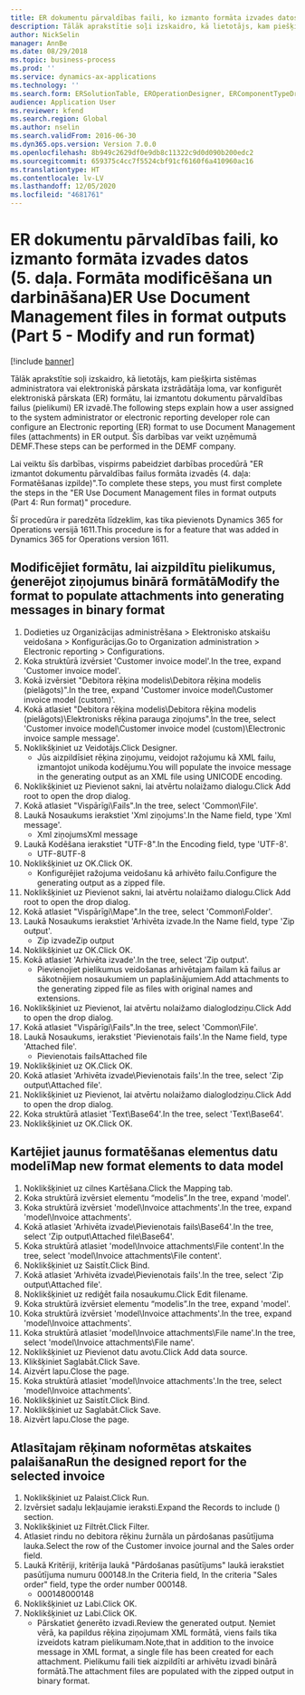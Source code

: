 ```yaml
---
title: ER dokumentu pārvaldības faili, ko izmanto formāta izvades datos (5. daļa. Formāta modificēšana un darbināšana)
description: Tālāk aprakstītie soļi izskaidro, kā lietotājs, kam piešķirta sistēmas administratora vai elektroniskā pārskata izstrādātāja loma, var konfigurēt elektroniskā pārskata (ER) formātu, lai izmantotu dokumentu pārvaldības failus (pielikumi) ER izvadē.
author: NickSelin
manager: AnnBe
ms.date: 08/29/2018
ms.topic: business-process
ms.prod: ''
ms.service: dynamics-ax-applications
ms.technology: ''
ms.search.form: ERSolutionTable, EROperationDesigner, ERComponentTypeDropDialog, ERExpressionDesignerFormula, SysQueryForm
audience: Application User
ms.reviewer: kfend
ms.search.region: Global
ms.author: nselin
ms.search.validFrom: 2016-06-30
ms.dyn365.ops.version: Version 7.0.0
ms.openlocfilehash: 8b949c2629df0e9db8c11322c9d0d090b200edc2
ms.sourcegitcommit: 659375c4cc7f5524cbf91cf6160f6a410960ac16
ms.translationtype: HT
ms.contentlocale: lv-LV
ms.lasthandoff: 12/05/2020
ms.locfileid: "4681761"
---
```

# <a name="er-use-document-management-files-in-format-outputs-part-5---modify-and-run-format"></a><span data-ttu-id="4370f-103">ER dokumentu pārvaldības faili, ko izmanto formāta izvades datos (5. daļa. Formāta modificēšana un darbināšana)</span><span class="sxs-lookup"><span data-stu-id="4370f-103">ER Use Document Management files in format outputs (Part 5 - Modify and run format)</span></span>

[!include [banner](../../includes/banner.md)]

<span data-ttu-id="4370f-104">Tālāk aprakstītie soļi izskaidro, kā lietotājs, kam piešķirta sistēmas administratora vai elektroniskā pārskata izstrādātāja loma, var konfigurēt elektroniskā pārskata (ER) formātu, lai izmantotu dokumentu pārvaldības failus (pielikumi) ER izvadē.</span><span class="sxs-lookup"><span data-stu-id="4370f-104">The following steps explain how a user assigned to the system administrator or electronic reporting developer role can configure an Electronic reporting (ER) format to use Document Management files (attachments) in ER output.</span></span> <span data-ttu-id="4370f-105">Šīs darbības var veikt uzņēmumā DEMF.</span><span class="sxs-lookup"><span data-stu-id="4370f-105">These steps can be performed in the DEMF company.</span></span>

<span data-ttu-id="4370f-106">Lai veiktu šīs darbības, vispirms pabeidziet darbības procedūrā "ER izmantot dokumentu pārvaldības failus formāta izvadēs (4. daļa: Formatēšanas izpilde)".</span><span class="sxs-lookup"><span data-stu-id="4370f-106">To complete these steps, you must first complete the steps in the "ER Use Document Management files in format outputs (Part 4: Run format)" procedure.</span></span>

<span data-ttu-id="4370f-107">Šī procedūra ir paredzēta līdzeklim, kas tika pievienots Dynamics 365 for Operations versijā 1611.</span><span class="sxs-lookup"><span data-stu-id="4370f-107">This procedure is for a feature that was added in Dynamics 365 for Operations version 1611.</span></span>


## <a name="modify-the-format-to-populate-attachments-into-generating-messages-in-binary-format"></a><span data-ttu-id="4370f-108">Modificējiet formātu, lai aizpildītu pielikumus, ģenerējot ziņojumus binārā formātā</span><span class="sxs-lookup"><span data-stu-id="4370f-108">Modify the format to populate attachments into generating messages in binary format</span></span>
1. <span data-ttu-id="4370f-109">Dodieties uz Organizācijas administrēšana > Elektronisko atskaišu veidošana > Konfigurācijas.</span><span class="sxs-lookup"><span data-stu-id="4370f-109">Go to Organization administration > Electronic reporting > Configurations.</span></span>
2. <span data-ttu-id="4370f-110">Koka struktūrā izvērsiet 'Customer invoice model'.</span><span class="sxs-lookup"><span data-stu-id="4370f-110">In the tree, expand 'Customer invoice model'.</span></span>
3. <span data-ttu-id="4370f-111">Kokā izvērsiet "Debitora rēķina modelis\Debitora rēķina modelis (pielāgots)".</span><span class="sxs-lookup"><span data-stu-id="4370f-111">In the tree, expand 'Customer invoice model\Customer invoice model (custom)'.</span></span>
4. <span data-ttu-id="4370f-112">Kokā atlasiet "Debitora rēķina modelis\Debitora rēķina modelis (pielāgots)\Elektronisks rēķina parauga ziņojums".</span><span class="sxs-lookup"><span data-stu-id="4370f-112">In the tree, select 'Customer invoice model\Customer invoice model (custom)\Electronic invoice sample message'.</span></span>
5. <span data-ttu-id="4370f-113">Noklikšķiniet uz Veidotājs.</span><span class="sxs-lookup"><span data-stu-id="4370f-113">Click Designer.</span></span>
    * <span data-ttu-id="4370f-114">Jūs aizpildīsiet rēķina ziņojumu, veidojot ražojumu kā XML failu, izmantojot unikoda kodējumu.</span><span class="sxs-lookup"><span data-stu-id="4370f-114">You will populate the invoice message in the generating output as an XML file using UNICODE encoding.</span></span>  
6. <span data-ttu-id="4370f-115">Noklikšķiniet uz Pievienot sakni, lai atvērtu nolaižamo dialogu.</span><span class="sxs-lookup"><span data-stu-id="4370f-115">Click Add root to open the drop dialog.</span></span>
7. <span data-ttu-id="4370f-116">Kokā atlasiet "Vispārīgi\Fails".</span><span class="sxs-lookup"><span data-stu-id="4370f-116">In the tree, select 'Common\File'.</span></span>
8. <span data-ttu-id="4370f-117">Laukā Nosaukums ierakstiet 'Xml ziņojums'.</span><span class="sxs-lookup"><span data-stu-id="4370f-117">In the Name field, type 'Xml message'.</span></span>
    * <span data-ttu-id="4370f-118">Xml ziņojums</span><span class="sxs-lookup"><span data-stu-id="4370f-118">Xml message</span></span>  
9. <span data-ttu-id="4370f-119">Laukā Kodēšana ierakstiet "UTF-8".</span><span class="sxs-lookup"><span data-stu-id="4370f-119">In the Encoding field, type 'UTF-8'.</span></span>
    * <span data-ttu-id="4370f-120">UTF-8</span><span class="sxs-lookup"><span data-stu-id="4370f-120">UTF-8</span></span>  
10. <span data-ttu-id="4370f-121">Noklikšķiniet uz OK.</span><span class="sxs-lookup"><span data-stu-id="4370f-121">Click OK.</span></span>
    * <span data-ttu-id="4370f-122">Konfigurējiet ražojuma veidošanu kā arhivēto failu.</span><span class="sxs-lookup"><span data-stu-id="4370f-122">Configure the generating output as a zipped file.</span></span>  
11. <span data-ttu-id="4370f-123">Noklikšķiniet uz Pievienot sakni, lai atvērtu nolaižamo dialogu.</span><span class="sxs-lookup"><span data-stu-id="4370f-123">Click Add root to open the drop dialog.</span></span>
12. <span data-ttu-id="4370f-124">Kokā atlasiet "Vispārīgi\Mape".</span><span class="sxs-lookup"><span data-stu-id="4370f-124">In the tree, select 'Common\Folder'.</span></span>
13. <span data-ttu-id="4370f-125">Laukā Nosaukums ierakstiet 'Arhivēta izvade.</span><span class="sxs-lookup"><span data-stu-id="4370f-125">In the Name field, type 'Zip output'.</span></span>
    * <span data-ttu-id="4370f-126">Zip izvade</span><span class="sxs-lookup"><span data-stu-id="4370f-126">Zip output</span></span>  
14. <span data-ttu-id="4370f-127">Noklikšķiniet uz OK.</span><span class="sxs-lookup"><span data-stu-id="4370f-127">Click OK.</span></span>
15. <span data-ttu-id="4370f-128">Kokā atlasiet 'Arhivēta izvade'.</span><span class="sxs-lookup"><span data-stu-id="4370f-128">In the tree, select 'Zip output'.</span></span>
    * <span data-ttu-id="4370f-129">Pievienojiet pielikumus veidošanas arhivētajam failam kā failus ar sākotnējiem nosaukumiem un paplašinājumiem.</span><span class="sxs-lookup"><span data-stu-id="4370f-129">Add attachments to the generating zipped file as files with original names and extensions.</span></span>  
16. <span data-ttu-id="4370f-130">Noklikšķiniet uz Pievienot, lai atvērtu nolaižamo dialoglodziņu.</span><span class="sxs-lookup"><span data-stu-id="4370f-130">Click Add to open the drop dialog.</span></span>
17. <span data-ttu-id="4370f-131">Kokā atlasiet "Vispārīgi\Fails".</span><span class="sxs-lookup"><span data-stu-id="4370f-131">In the tree, select 'Common\File'.</span></span>
18. <span data-ttu-id="4370f-132">Laukā Nosaukums, ierakstiet 'Pievienotais fails'.</span><span class="sxs-lookup"><span data-stu-id="4370f-132">In the Name field, type 'Attached file'.</span></span>
    * <span data-ttu-id="4370f-133">Pievienotais fails</span><span class="sxs-lookup"><span data-stu-id="4370f-133">Attached file</span></span>  
19. <span data-ttu-id="4370f-134">Noklikšķiniet uz OK.</span><span class="sxs-lookup"><span data-stu-id="4370f-134">Click OK.</span></span>
20. <span data-ttu-id="4370f-135">Kokā atlasiet 'Arhivēta izvade\Pievienotais fails'.</span><span class="sxs-lookup"><span data-stu-id="4370f-135">In the tree, select 'Zip output\Attached file'.</span></span>
21. <span data-ttu-id="4370f-136">Noklikšķiniet uz Pievienot, lai atvērtu nolaižamo dialoglodziņu.</span><span class="sxs-lookup"><span data-stu-id="4370f-136">Click Add to open the drop dialog.</span></span>
22. <span data-ttu-id="4370f-137">Koka struktūrā atlasiet 'Text\Base64'.</span><span class="sxs-lookup"><span data-stu-id="4370f-137">In the tree, select 'Text\Base64'.</span></span>
23. <span data-ttu-id="4370f-138">Noklikšķiniet uz OK.</span><span class="sxs-lookup"><span data-stu-id="4370f-138">Click OK.</span></span>

## <a name="map-new-format-elements-to-data-model"></a><span data-ttu-id="4370f-139">Kartējiet jaunus formatēšanas elementus datu modelī</span><span class="sxs-lookup"><span data-stu-id="4370f-139">Map new format elements to data model</span></span>
1. <span data-ttu-id="4370f-140">Noklikšķiniet uz cilnes Kartēšana.</span><span class="sxs-lookup"><span data-stu-id="4370f-140">Click the Mapping tab.</span></span>
2. <span data-ttu-id="4370f-141">Koka struktūrā izvērsiet elementu “modelis”.</span><span class="sxs-lookup"><span data-stu-id="4370f-141">In the tree, expand 'model'.</span></span>
3. <span data-ttu-id="4370f-142">Koka struktūrā izvērsiet 'model\Invoice attachments'.</span><span class="sxs-lookup"><span data-stu-id="4370f-142">In the tree, expand 'model\Invoice attachments'.</span></span>
4. <span data-ttu-id="4370f-143">Kokā atlasiet 'Arhivēta izvade\Pievienotais fails\Base64'.</span><span class="sxs-lookup"><span data-stu-id="4370f-143">In the tree, select 'Zip output\Attached file\Base64'.</span></span>
5. <span data-ttu-id="4370f-144">Koka struktūrā atlasiet 'model\Invoice attachments\File content'.</span><span class="sxs-lookup"><span data-stu-id="4370f-144">In the tree, select 'model\Invoice attachments\File content'.</span></span>
6. <span data-ttu-id="4370f-145">Noklikšķiniet uz Saistīt.</span><span class="sxs-lookup"><span data-stu-id="4370f-145">Click Bind.</span></span>
7. <span data-ttu-id="4370f-146">Kokā atlasiet 'Arhivēta izvade\Pievienotais fails'.</span><span class="sxs-lookup"><span data-stu-id="4370f-146">In the tree, select 'Zip output\Attached file'.</span></span>
8. <span data-ttu-id="4370f-147">Noklikšķiniet uz rediģēt faila nosaukumu.</span><span class="sxs-lookup"><span data-stu-id="4370f-147">Click Edit filename.</span></span>
9. <span data-ttu-id="4370f-148">Koka struktūrā izvērsiet elementu “modelis”.</span><span class="sxs-lookup"><span data-stu-id="4370f-148">In the tree, expand 'model'.</span></span>
10. <span data-ttu-id="4370f-149">Koka struktūrā izvērsiet 'model\Invoice attachments'.</span><span class="sxs-lookup"><span data-stu-id="4370f-149">In the tree, expand 'model\Invoice attachments'.</span></span>
11. <span data-ttu-id="4370f-150">Koka struktūrā atlasiet 'model\Invoice attachments\File name'.</span><span class="sxs-lookup"><span data-stu-id="4370f-150">In the tree, select 'model\Invoice attachments\File name'.</span></span>
12. <span data-ttu-id="4370f-151">Noklikšķiniet uz Pievienot datu avotu.</span><span class="sxs-lookup"><span data-stu-id="4370f-151">Click Add data source.</span></span>
13. <span data-ttu-id="4370f-152">Klikšķiniet Saglabāt.</span><span class="sxs-lookup"><span data-stu-id="4370f-152">Click Save.</span></span>
14. <span data-ttu-id="4370f-153">Aizvērt lapu.</span><span class="sxs-lookup"><span data-stu-id="4370f-153">Close the page.</span></span>
15. <span data-ttu-id="4370f-154">Koka struktūrā atlasiet 'model\Invoice attachments'.</span><span class="sxs-lookup"><span data-stu-id="4370f-154">In the tree, select 'model\Invoice attachments'.</span></span>
16. <span data-ttu-id="4370f-155">Noklikšķiniet uz Saistīt.</span><span class="sxs-lookup"><span data-stu-id="4370f-155">Click Bind.</span></span>
17. <span data-ttu-id="4370f-156">Noklikšķiniet uz Saglabāt.</span><span class="sxs-lookup"><span data-stu-id="4370f-156">Click Save.</span></span>
18. <span data-ttu-id="4370f-157">Aizvērt lapu.</span><span class="sxs-lookup"><span data-stu-id="4370f-157">Close the page.</span></span>

## <a name="run-the-designed-report-for-the-selected-invoice"></a><span data-ttu-id="4370f-158">Atlasītajam rēķinam noformētas atskaites palaišana</span><span class="sxs-lookup"><span data-stu-id="4370f-158">Run the designed report for the selected invoice</span></span>
1. <span data-ttu-id="4370f-159">Noklikšķiniet uz Palaist.</span><span class="sxs-lookup"><span data-stu-id="4370f-159">Click Run.</span></span>
2. <span data-ttu-id="4370f-160">Izvērsiet sadaļu Iekļaujamie ieraksti.</span><span class="sxs-lookup"><span data-stu-id="4370f-160">Expand the Records to include () section.</span></span>
3. <span data-ttu-id="4370f-161">Noklikšķiniet uz Filtrēt.</span><span class="sxs-lookup"><span data-stu-id="4370f-161">Click Filter.</span></span>
4. <span data-ttu-id="4370f-162">Atlasiet rindu no debitora rēķinu žurnāla un pārdošanas pasūtījuma lauka.</span><span class="sxs-lookup"><span data-stu-id="4370f-162">Select the row of the Customer invoice journal and the Sales order field.</span></span>
5. <span data-ttu-id="4370f-163">Laukā Kritēriji, kritērija laukā "Pārdošanas pasūtījums" laukā ierakstiet pasūtījuma numuru 000148.</span><span class="sxs-lookup"><span data-stu-id="4370f-163">In the Criteria field, In the criteria "Sales order" field, type the order number 000148.</span></span>
    * <span data-ttu-id="4370f-164">000148</span><span class="sxs-lookup"><span data-stu-id="4370f-164">000148</span></span>  
6. <span data-ttu-id="4370f-165">Noklikšķiniet uz Labi.</span><span class="sxs-lookup"><span data-stu-id="4370f-165">Click OK.</span></span>
7. <span data-ttu-id="4370f-166">Noklikšķiniet uz Labi.</span><span class="sxs-lookup"><span data-stu-id="4370f-166">Click OK.</span></span>
    * <span data-ttu-id="4370f-167">Pārskatiet ģenerēto izvadi.</span><span class="sxs-lookup"><span data-stu-id="4370f-167">Review the generated output.</span></span> <span data-ttu-id="4370f-168">Ņemiet vērā, ka papildus rēķina ziņojumam XML formātā, viens fails tika izveidots katram pielikumam.</span><span class="sxs-lookup"><span data-stu-id="4370f-168">Note,that in addition to the invoice message in XML format, a single file has been created for each attachment.</span></span> <span data-ttu-id="4370f-169">Pielikumu faili tiek aizpildīti ar arhivētu izvadi binārā formātā.</span><span class="sxs-lookup"><span data-stu-id="4370f-169">The attachment files are populated with the zipped output in binary format.</span></span>  

